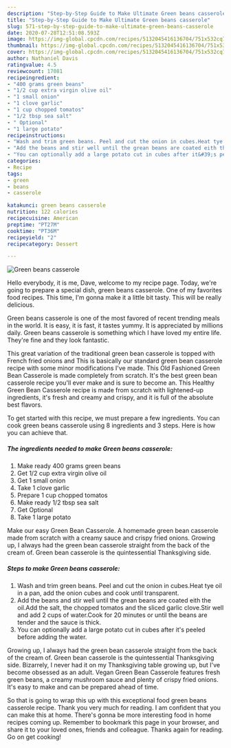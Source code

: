 ```yaml
---
description: "Step-by-Step Guide to Make Ultimate Green beans casserole"
title: "Step-by-Step Guide to Make Ultimate Green beans casserole"
slug: 571-step-by-step-guide-to-make-ultimate-green-beans-casserole
date: 2020-07-28T12:51:08.593Z
image: https://img-global.cpcdn.com/recipes/5132045416136704/751x532cq70/green-beans-casserole-recipe-main-photo.jpg
thumbnail: https://img-global.cpcdn.com/recipes/5132045416136704/751x532cq70/green-beans-casserole-recipe-main-photo.jpg
cover: https://img-global.cpcdn.com/recipes/5132045416136704/751x532cq70/green-beans-casserole-recipe-main-photo.jpg
author: Nathaniel Davis
ratingvalue: 4.5
reviewcount: 17081
recipeingredient:
- "400 grams green beans"
- "1/2 cup extra virgin olive oil"
- "1 small onion"
- "1 clove garlic"
- "1 cup chopped tomatos"
- "1/2 tbsp sea salt"
- " Optional"
- "1 large potato"
recipeinstructions:
- "Wash and trim green beans. Peel and cut the onion in cubes.Heat tye oil in a pan, add the onion cubes and cook until transparent."
- "Add the beans and stir well until the grean beans are coated eith the oil.Add the salt, the chopped tomatos and the sliced garlic clove.Stir well and add 2 cups of water.Cook for 20 minutes or until the beans are tender and the sauce is thick."
- "You can optionally add a large potato cut in cubes after it&#39;s peeled before adding the water."
categories:
- Recipe
tags:
- green
- beans
- casserole

katakunci: green beans casserole 
nutrition: 122 calories
recipecuisine: American
preptime: "PT27M"
cooktime: "PT36M"
recipeyield: "2"
recipecategory: Dessert

---
```



![Green beans casserole](https://img-global.cpcdn.com/recipes/5132045416136704/751x532cq70/green-beans-casserole-recipe-main-photo.jpg)

Hello everybody, it is me, Dave, welcome to my recipe page. Today, we're going to prepare a special dish, green beans casserole. One of my favorites food recipes. This time, I'm gonna make it a little bit tasty. This will be really delicious.

Green beans casserole is one of the most favored of recent trending meals in the world. It is easy, it is fast, it tastes yummy. It is appreciated by millions daily. Green beans casserole is something which I have loved my entire life. They're fine and they look fantastic.

This great variation of the traditional green bean casserole is topped with French fried onions and This is basically our standard green bean casserole recipe with some minor modifications I&#39;ve made. This Old Fashioned Green Bean Casserole is made completely from scratch. It&#39;s the best green bean casserole recipe you&#39;ll ever make and is sure to become an. This Healthy Green Bean Casserole recipe is made from scratch with lightened-up ingredients, it&#39;s fresh and creamy and crispy, and it is full of the absolute best flavors.


To get started with this recipe, we must prepare a few ingredients. You can cook green beans casserole using 8 ingredients and 3 steps. Here is how you can achieve that.

<!--inarticleads1-->

##### The ingredients needed to make Green beans casserole:

1. Make ready 400 grams green beans
1. Get 1/2 cup extra virgin olive oil
1. Get 1 small onion
1. Take 1 clove garlic
1. Prepare 1 cup chopped tomatos
1. Make ready 1/2 tbsp sea salt
1. Get  Optional
1. Take 1 large potato


Make our easy Green Bean Casserole. A homemade green bean casserole made from scratch with a creamy sauce and crispy fried onions. Growing up, I always had the green bean casserole straight from the back of the cream of. Green bean casserole is the quintessential Thanksgiving side. 

<!--inarticleads2-->

##### Steps to make Green beans casserole:

1. Wash and trim green beans. Peel and cut the onion in cubes.Heat tye oil in a pan, add the onion cubes and cook until transparent.
1. Add the beans and stir well until the grean beans are coated eith the oil.Add the salt, the chopped tomatos and the sliced garlic clove.Stir well and add 2 cups of water.Cook for 20 minutes or until the beans are tender and the sauce is thick.
1. You can optionally add a large potato cut in cubes after it&#39;s peeled before adding the water.


Growing up, I always had the green bean casserole straight from the back of the cream of. Green bean casserole is the quintessential Thanksgiving side. Bizarrely, I never had it on my Thanksgiving table growing up, but I&#39;ve become obsessed as an adult. Vegan Green Bean Casserole features fresh green beans, a creamy mushroom sauce and plenty of crispy fried onions. It&#39;s easy to make and can be prepared ahead of time. 

So that is going to wrap this up with this exceptional food green beans casserole recipe. Thank you very much for reading. I am confident that you can make this at home. There's gonna be more interesting food in home recipes coming up. Remember to bookmark this page in your browser, and share it to your loved ones, friends and colleague. Thanks again for reading. Go on get cooking!
